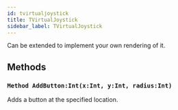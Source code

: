 ```yaml
---
id: tvirtualjoystick
title: TVirtualJoystick
sidebar_label: TVirtualJoystick
---
```



Can be extended to implement your own rendering of it.


## Methods

### `Method AddButton:Int(x:Int, y:Int, radius:Int)`

Adds a button at the specified location.


